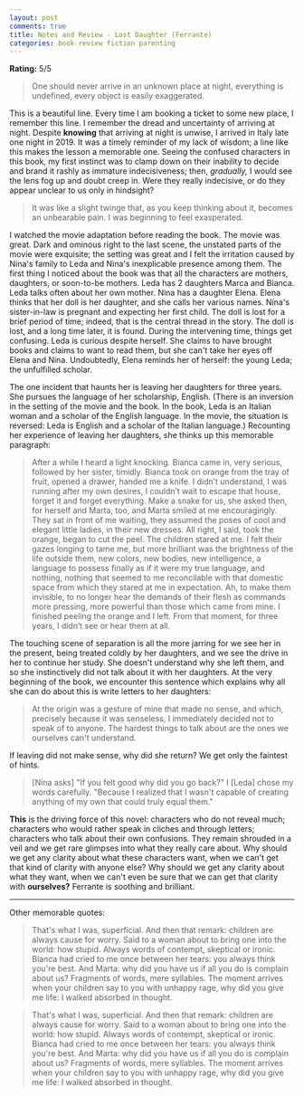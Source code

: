 ```yaml
---
layout: post
comments: true
title: Notes and Review - Lost Daughter (Ferrante)
categories: book-review fiction parenting
---
```


**Rating:** 5/5

> One should never arrive in an unknown place at night, everything is undefined, every object is
> easily exaggerated.

This is a beautiful line. Every time I am booking a ticket to some new place, I remember this
line. I remember the dread and uncertainty of arriving at night. Despite **knowing** that arriving at
night is unwise, I arrived in Italy late one night in 2019. It was a timely reminder of my lack of
wisdom; a line like this makes the lesson a memorable one. Seeing the confused characters in this
book, my first instinct was to clamp down on their inability to decide and brand it rashly as
immature indecisiveness; then, _gradually,_ I would see the lens fog up and doubt creep in. Were
they really indecisive, or do they appear unclear to us only in hindsight?

> It was like a slight twinge that, as you keep thinking about it, becomes an unbearable pain. I was
> beginning to feel exasperated.

<!--more-->

I watched the movie adaptation before reading the book. The movie was great. Dark and ominous right
to the last scene, the unstated parts of the movie were exquisite; the setting was great and I felt
the irritation caused by Nina's family to Leda and Nina's inexplicable presence among them. The
first thing I noticed about the book was that all the characters are mothers, daughters, or
soon-to-be mothers. Leda has 2 daughters Marca and Bianca. Leda talks often about her own
mother. Nina has a daughter Elena. Elena thinks that her doll is her daughter, and she calls her
various names. Nina's sister-in-law is pregnant and expecting her first child. The doll is lost for
a brief period of time; indeed, that is the central thread in the story. The doll is lost, and a
long time later, it is found. During the intervening time, things get confusing. Leda is curious
despite herself. She claims to have brought books and claims to want to read them, but she can't
take her eyes off Elena and Nina. Undoubtedly, Elena reminds her of herself: the young Leda; the
unfulfilled scholar.

The one incident that haunts her is leaving her daughters for three years. She pursues the language
of her scholarship, English. (There is an inversion in the setting of the movie and the book. In the
book, Leda is an Italian woman and a scholar of the English language. In the movie, the situation is
reversed: Leda is English and a scholar of the Italian language.) Recounting her experience of
leaving her daughters, she thinks up this memorable paragraph:

> After a while I heard a light knocking. Bianca came in, very serious, followed by her sister,
> timidly. Bianca took on orange from the tray of fruit, opened a drawer, handed me a knife. I didn’t
> understand, I was running after my own desires, I couldn’t wait to escape that house, forget it and
> forget everything. Make a snake for us, she asked then, for herself and Marta, too, and Marta smiled
> at me encouragingly. They sat in front of me waiting, they assumed the poses of cool and elegant
> little ladies, in their new dresses. All right, I said, took the orange, began to cut the peel. The
> children stared at me. I felt their gazes longing to tame me, but more brilliant was the brightness
> of the life outside them, new colors, new bodies, new intelligence, a language to possess finally as
> if it were my true language, and nothing, nothing that seemed to me reconcilable with that domestic
> space from which they stared at me in expectation. Ah, to make them invisible, to no longer hear the
> demands of their flesh as commands more pressing, more powerful than those which came from mine. I
> finished peeling the orange and I left. From that moment, for three years, I didn’t see or hear them
> at all.

The touching scene of separation is all the more jarring for we see her in the present, being
treated coldly by her daughters, and we see the drive in her to continue her study. She doesn't
understand why she left them, and so she instinctively did not talk about it with her daughters. At
the very beginning of the book, we encounter this sentence which explains why all she can do about
this is write letters to her daughters:

> At the origin was a gesture of mine that made no sense, and which, precisely because it was
> senseless, I immediately decided not to speak of to anyone. The hardest things to talk about are the
> ones we ourselves can't understand.

If leaving did not make sense, why did she return? We get only the faintest of hints.

> [Nina asks] "If you felt good why did you go back?"  I [Leda] chose my words carefully. "Because I
> realized that I wasn't capable of creating anything of my own that could truly equal them."

**This** is the driving force of this novel: characters who do not reveal <span class="underline">much;</span> characters who would
rather speak in cliches and through letters; characters who talk about their own confusions. They
remain shrouded in a veil and we get rare glimpses into what they really care about. Why should we
get any clarity about what these characters want, when we can't get that kind of clarity with anyone
else? Why should we get any clarity about what they want, when we can't even be sure that we can get
that clarity with **ourselves?** Ferrante is soothing and brilliant.

---

Other memorable quotes:

> That's what I was, superficial. And then that remark: children are always cause for worry. Said to a
> woman about to bring one into the world: how stupid. Always words of contempt, skeptical or
> ironic. Bianca had cried to me once between her tears: you always think you're best. And Marta: why
> did you have us if all you do is complain about us? Fragments of words, mere syllables. The moment
> arrives when your children say to you with unhappy rage, why did you give me life: I walked absorbed
> in thought.

<!--quoteend-->

> That's what I was, superficial. And then that remark: children are always cause for worry. Said to a
> woman about to bring one into the world: how stupid. Always words of contempt, skeptical or
> ironic. Bianca had cried to me once between her tears: you always think you're best. And Marta: why
> did you have us if all you do is complain about us? Fragments of words, mere syllables. The moment
> arrives when your children say to you with unhappy rage, why did you give me life: I walked absorbed
> in thought.
